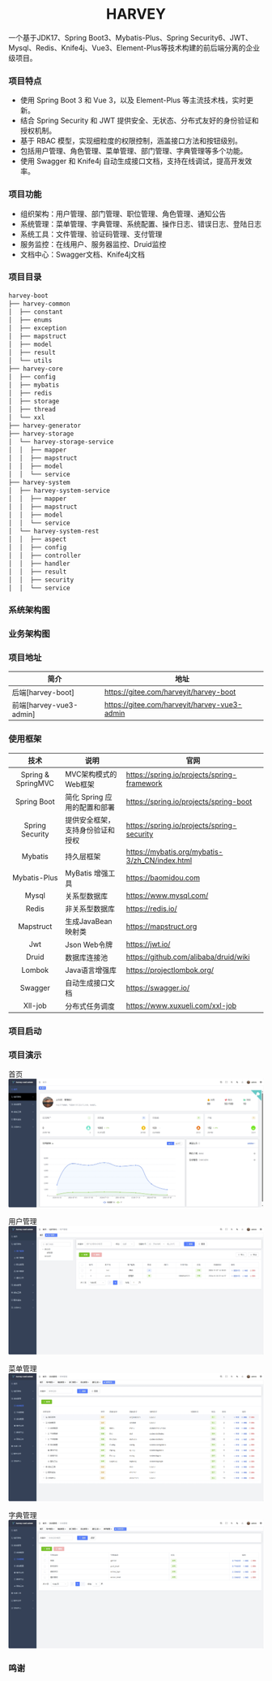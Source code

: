 <h1 style="text-align: center">HARVEY</h1>
一个基于JDK17、Spring Boot3、Mybatis-Plus、Spring Security6、JWT、Mysql、Redis、Knife4j、Vue3、Element-Plus等技术构建的前后端分离的企业级项目。
<p align="center">

</p>

### 项目特点
- 使用 Spring Boot 3 和 Vue 3，以及 Element-Plus 等主流技术栈，实时更新。
- 结合 Spring Security 和 JWT 提供安全、无状态、分布式友好的身份验证和授权机制。
- 基于 RBAC 模型，实现细粒度的权限控制，涵盖接口方法和按钮级别。
- 包括用户管理、角色管理、菜单管理、部门管理、字典管理等多个功能。
- 使用 Swagger 和 Knife4j 自动生成接口文档，支持在线调试，提高开发效率。

### 项目功能
- 组织架构：用户管理、部门管理、职位管理、角色管理、通知公告
- 系统管理：菜单管理、字典管理、系统配置、操作日志、错误日志、登陆日志
- 系统工具：文件管理、验证码管理、支付管理
- 服务监控：在线用户、服务器监控、Druid监控
- 文档中心：Swagger文档、Knife4j文档

### 项目目录
```
harvey-boot
├── harvey-common
│  ├── constant
│  ├── enums
│  ├── exception
│  ├── mapstruct
│  ├── model
│  ├── result
│  └── utils
├── harvey-core 
│  ├── config
│  ├── mybatis
│  ├── redis
│  ├── storage
│  ├── thread
│  └── xxl
├── harvey-generator
├── harvey-storage
│  └── harvey-storage-service
│  │  ├── mapper
│  │  ├── mapstruct
│  │  ├── model
│  │  └── service
├── harvey-system
│  ├── harvey-system-service
│  │  ├── mapper
│  │  ├── mapstruct
│  │  ├── model
│  │  └── service
│  └── harvey-system-rest
│  │  ├── aspect
│  │  ├── config
│  │  ├── controller
│  │  ├── handler
│  │  ├── result
│  │  ├── security
│  │  └── service
```

### 系统架构图

### 业务架构图

### 项目地址
| 简介                    | 地址                                          |
|-----------------------|---------------------------------------------|
| 后端[harvey-boot]       | https://gitee.com/harveyit/harvey-boot      |
| 前端[harvey-vue3-admin] | https://gitee.com/harveyit/harvey-vue3-admin |

### 使用框架
|         技术         | 说明                 | 官网                                             |
|:------------------:|--------------------|------------------------------------------------|
| Spring & SpringMVC | MVC架构模式的Web框架      | https://spring.io/projects/spring-framework    |
|    Spring Boot     | 简化 Spring 应用的配置和部署 | https://spring.io/projects/spring-boot         |
|  Spring Security   | 提供安全框架，支持身份验证和授权   | https://spring.io/projects/spring-security     |
|      Mybatis       | 持久层框架              | https://mybatis.org/mybatis-3/zh_CN/index.html |
|    Mybatis-Plus    | MyBatis 增强工具       | https://baomidou.com                           |
|       Mysql        | 关系型数据库             | https://www.mysql.com/                         |
|       Redis        | 非关系型数据库            | https://redis.io/                              |
|     Mapstruct      | 生成JavaBean映射类      | https://mapstruct.org                          |
|        Jwt         | Json Web令牌         | https://jwt.io/                                |
|       Druid        | 数据库连接池             | https://github.com/alibaba/druid/wiki          |
|       Lombok       | Java语言增强库          | https://projectlombok.org/                     |
|      Swagger       | 自动生成接口文档           | https://swagger.io/                            |
|      Xll-job       | 分布式任务调度            | https://www.xuxueli.com/xxl-job                |

### 项目启动


### 项目演示
首页
![首页](./preview/home.png)

用户管理
![用户管理](./preview/userManage.png)

菜单管理
![菜单管理](./preview/menuManage.png)

字典管理
![字典管理](./preview/dictManage.png)



### 鸣谢
